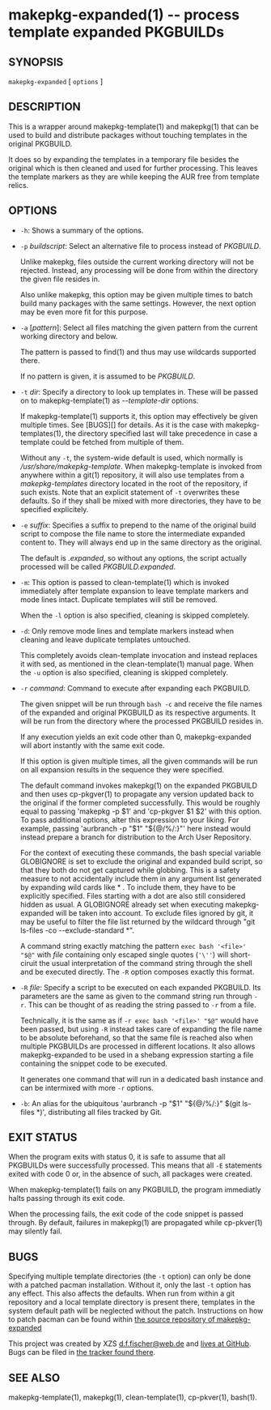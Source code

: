 makepkg-expanded(1) -- process template expanded PKGBUILDs
==========================================================

## SYNOPSIS

`makepkg-expanded` [ `options` ]


## DESCRIPTION

This is a wrapper around makepkg-template(1) and makepkg(1) that can be used to build and distribute packages without touching templates in the original PKGBUILD.

It does so by expanding the templates in a temporary file besides the original which is then cleaned and used for further processing. This leaves the template markers as they are while keeping the AUR free from template relics.


## OPTIONS

  - `-h`:
    Shows a summary of the options.

  - `-p` _buildscript_:
    Select an alternative file to process instead of _PKGBUILD_.

    Unlike makepkg, files outside the current working directory will not be rejected. Instead, any processing will be done from within the directory the given file resides in.

    Also unlike makepkg, this option may be given multiple times to batch build many packages with the same settings. However, the next option may be even more fit for this purpose.

  - `-a` [_pattern_]:
    Select all files matching the given pattern from the current working directory and below.

    The pattern is passed to find(1) and thus may use wildcards supported there.

    If no pattern is given, it is assumed to be _PKGBUILD_.

  - `-t` _dir_:
    Specify a directory to look up templates in. These will be passed on to makepkg-template(1) as _--template-dir_ options.

    If makepkg-template(1) supports it, this option may effectively be given multiple times. See [BUGS][] for details. As it is the case with makepkg-templates(1), the directory specified last will take precedence in case a template could be fetched from multiple of them.

    Without any `-t`, the system-wide default is used, which normally is _/usr/share/makepkg-template_. When makepkg-template is invoked from anywhere within a git(1) repository, it will also use templates from a _makepkg-templates_ directory located in the root of the repository, if such exists. Note that an explicit statement of `-t` overwrites these defaults. So if they shall be mixed with more directories, they have to be specified explicitely.

  - `-e` _suffix_:
    Specifies a suffix to prepend to the name of the original build script to compose the file name to store the intermediate expanded content to. They will always end up in the same directory as the original.

    The default is _.expanded_, so without any options, the script actually processed will be called _PKGBUILD.expanded_.

  - `-m`:
    This option is passed to clean-template(1) which is invoked immediately after template expansion to leave template markers and mode lines intact. Duplicate templates will still be removed.

    When the `-l` option is also specified, cleaning is skipped completely.

  - `-d`:
    Only remove mode lines and template markers instead when cleaning and leave duplicate templates untouched.

    This completely avoids clean-template invocation and instead replaces it with sed, as mentioned in the clean-template(1) manual page. When the `-u` option is also specified, cleaning is skipped completely.

  - `-r` _command_:
    Command to execute after expanding each PKGBUILD.

    The given snippet will be run through `bash -c` and receive the file names of the expanded and original PKGBUILD as its respective arguments. It will be run from the directory where the processed PKGBUILD resides in.

    If any execution yields an exit code other than 0, makepkg-expanded will abort instantly with the same exit code.

    If this option is given multiple times, all the given commands will be run on all expansion results in the sequence they were specified.

    The default command invokes makepkg(1) on the expanded PKGBUILD and then uses cp-pkgver(1) to propagate any version updated back to the original if the former completed successfully. This would be roughly equal to passing 'makepkg -p $1' and 'cp-pkgver $1 $2' with this option. To pass additional options, alter this expression to your liking. For example, passing 'aurbranch -p "$1" "${@/%/:}"' here instead would instead prepare a branch for distribution to the Arch User Repository.

    For the context of executing these commands, the bash special variable GLOBIGNORE is set to exclude the original and expanded build script, so that they both do not get captured while globbing. This is a safety measure to not accidentally include them in any argument list generated by expanding wild cards like * . To include them, they have to be explicitly specified. Files starting with a dot are also still considered hidden as usual. A GLOBIGNORE already set when executing makepkg-expanded will be taken into account. To exclude files ignored by git, it may be useful to filter the file list returned by the wildcard through "git ls-files -co --exclude-standard *".

    A command string exactly matching the pattern `exec bash '<file>' "$@"` with _file_ containing only escaped single quotes (`'\''`) will short-ciruit the usual interpretation of the command string through the shell and be executed directly. The `-R` option composes exactly this format.

  - `-R` _file_:
    Specify a script to be executed on each expanded PKGBUILD. Its parameters are the same as given to the command string run through `-r`. This can be thought of as reading the string passed to `-r` from a file.

    Technically, it is the same as if `-r exec bash '<file>' "$@"` would have been passed, but using `-R` instead takes care of expanding the file name to be absolute beforehand, so that the same file is reached also when multiple PKGBUILDs are processed in different locations. It also allows makepkg-expanded to be used in a shebang expression starting a file containing the snippet code to be executed.

    It generates one command that will run in a dedicated bash instance and can be intermixed with more `-r` options.

  - `-b`:
    An alias for the ubiquitous 'aurbranch -p "$1" "${@/%/:}" $(git ls-files *)', distributing all files tracked by Git.


## EXIT STATUS

When the program exits with status 0, it is safe to assume that all PKGBUILDs were successfully processed. This means that all `-E` statements exited with code 0 or, in the absence of such, all packages were created.

When makepkg-template(1) fails on any PKGBUILD, the program immediatly halts passing through its exit code.

When the processing fails, the exit code of the code snippet is passed through. By default, failures in makepkg(1) are propagated while cp-pkver(1) may silently fail.


## BUGS

Specifying multiple template directories (the `-t` option) can only be done with a patched pacman installation. Without it, only the last `-t` option has any effect. This also affects the defaults. When run from within a git repository and a local template directory is present there, templates in the system default path will be neglected without the patch. Instructions on how to patch pacman can be found within [the source repository of makepkg-expanded](https://github.com/dffischer/makepkg-expanded/blob/master/patching-pacman.md)

This project was created by XZS <d.f.fischer@web.de> and [lives at GitHub](http://github.com/dffischer/pkgrepotools). Bugs can be filed in [the tracker found there](http://github.com/dffischer/pkgrepotools/issues).


## SEE ALSO

makepkg-template(1), makepkg(1), clean-template(1), cp-pkver(1), bash(1).
